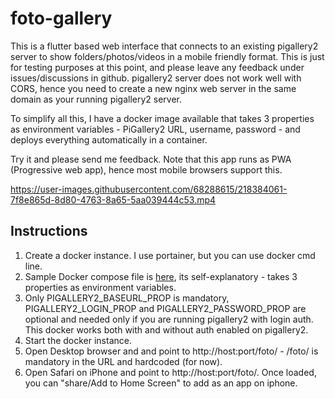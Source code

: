 # foto-gallery

This is a flutter based web interface that connects to an existing pigallery2 server to show folders/photos/videos in a mobile friendly format.
This is just for testing purposes at this point, and please leave any feedback under issues/discussions in github.
pigallery2 server does not work well with CORS, hence you need to create a new nginx web server in the same domain as your running pigallery2 server.

To simplify all this, I have a docker image available that takes 3 properties as environment variables - PiGallery2 URL, username, password - and deploys everything automatically in a container.

Try it and please send me feedback. Note that this app runs as PWA (Progressive web app), hence most mobile browsers support this.

https://user-images.githubusercontent.com/68288615/218384061-7f8e865d-8d80-4763-8a65-5aa039444c53.mp4

## Instructions
1. Create a docker instance. I use portainer, but you can use docker cmd line.
2. Sample Docker compose file is [here](sampleconfig/docker-compose.yml), its self-explanatory - takes 3 properties as environment variables.
3. Only PIGALLERY2_BASEURL_PROP is mandatory, PIGALLERY2_LOGIN_PROP and PIGALLERY2_PASSWORD_PROP are optional and needed only if you are running pigallery2 with login auth. This docker works both with and without auth enabled on pigallery2.
4. Start the docker instance.
5. Open Desktop browser and  and point to http://host:port/foto/  -  /foto/ is mandatory in the URL and hardcoded (for now).
6. Open Safari on iPhone and point to http://host:port/foto/. Once loaded, you can "share/Add to Home Screen" to add as an app on iphone. 
